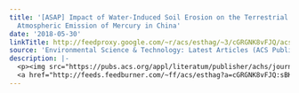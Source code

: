 ```yaml
---
title: '[ASAP] Impact of Water-Induced Soil Erosion on the Terrestrial Transport and
  Atmospheric Emission of Mercury in China'
date: '2018-05-30'
linkTitle: http://feedproxy.google.com/~r/acs/esthag/~3/cGRGNK8vFJQ/acs.est.8b01319
source: 'Environmental Science & Technology: Latest Articles (ACS Publications)'
description: |-
  <p><img src="https://pubs.acs.org/appl/literatum/publisher/achs/journals/content/esthag/0/esthag.ahead-of-print/acs.est.8b01319/20180530/images/medium/es-2018-01319b_0006.gif" alt="TOC Graphic"/></p><div><cite>Environmental Science & Technology</cite></div><div>DOI: 10.1021/acs.est.8b01319</div><div class="feedflare">
  <a href="http://feeds.feedburner.com/~ff/acs/esthag?a=cGRGNK8vFJQ:sBKuUzOCfIc:yIl2AUoC8zA"><img src="http://feeds.feedburner.com/~ff/acs/esthag?d=yIl2AUoC8zA" border="0"></img></a>
---
```

